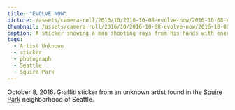 ```yaml
---
title: "EVOLVE NOW"
picture: /assets/camera-roll/2016/10/2016-10-08-evolve-now/2016-10-08-evolve-now.jpg
thumbnail: /assets/camera-roll/2016/10/2016-10-08-evolve-now/2016-10-08-evolve-now-thumbnail.jpg
caption: A sticker showing a man shooting rays from his hands with energy surrounding the head of a woman. The bottom of the sticker says EVOLVE NOW.
tags:
  - Artist Unknown
  - sticker
  - photograph
  - Seattle
  - Squire Park
---
```


October 8, 2016. Graffiti sticker from an unknown artist found in the [Squire Park](https://en.wikipedia.org/wiki/Squire_Park,_Seattle) neighborhood of Seattle.
